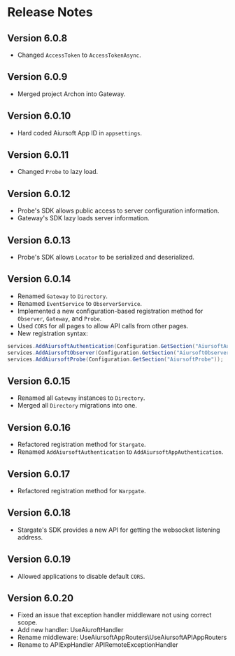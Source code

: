# Release Notes

## Version 6.0.8

- Changed `AccessToken` to `AccessTokenAsync`.

## Version 6.0.9

- Merged project Archon into Gateway.

## Version 6.0.10

- Hard coded Aiursoft App ID in `appsettings`.

## Version 6.0.11

- Changed `Probe` to lazy load.

## Version 6.0.12

- Probe's SDK allows public access to server configuration information.
- Gateway's SDK lazy loads server information.

## Version 6.0.13

- Probe's SDK allows `Locator` to be serialized and deserialized.

## Version 6.0.14

- Renamed `Gateway` to `Directory`.
- Renamed `EventService` to `ObserverService`.
- Implemented a new configuration-based registration method for `Observer`, `Gateway`, and `Probe`.
- Used `CORS` for all pages to allow API calls from other pages.
- New registration syntax:

```csharp
services.AddAiursoftAuthentication(Configuration.GetSection("AiursoftAuthentication"));
services.AddAiursoftObserver(Configuration.GetSection("AiursoftObserver"));
services.AddAiursoftProbe(Configuration.GetSection("AiursoftProbe"));
```

## Version 6.0.15

- Renamed all `Gateway` instances to `Directory`.
- Merged all `Directory` migrations into one.

## Version 6.0.16

- Refactored registration method for `Stargate`.
- Renamed `AddAiursoftAuthentication` to `AddAiursoftAppAuthentication`.

## Version 6.0.17

- Refactored registration method for `Warpgate`.

## Version 6.0.18

- Stargate's SDK provides a new API for getting the websocket listening address.

## Version 6.0.19

- Allowed applications to disable default `CORS`.

## Version 6.0.20

- Fixed an issue that exception handler middleware not using correct scope.
- Add new handler: UseAiuroftHandler
- Rename middleware: UseAiursoftAppRouters\UseAiursoftAPIAppRouters
- Rename to APIExpHandler APIRemoteExceptionHandler
